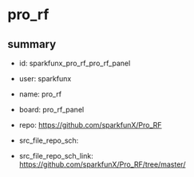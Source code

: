 # pro_rf
 
## summary 
* id: sparkfunx_pro_rf_pro_rf_panel
* user: sparkfunx
* name: pro_rf
* board: pro_rf_panel
* repo: https://github.com/sparkfunX/Pro_RF



* src_file_repo_sch: 
* src_file_repo_sch_link: https://github.com/sparkfunX/Pro_RF/tree/master/




